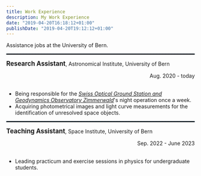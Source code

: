 ```yaml
---
title: Work Experience
description: My Work Experience
date: "2019-04-20T16:18:12+01:00"
publishDate: "2019-04-20T19:12:12+01:00"
---
```


Assistance jobs at the University of Bern.

<!--more-->

<hr style="border-top: 2px dotted #112F41;"/>

<span style="font-size:1.2em;">**Research Assistant**</span>, Astronomical Institute, 
University of Bern <div style="text-align: right"> Aug. 2020 - today </div> <br>

- Being responsible for the
<a href="https://www.aiub.unibe.ch/research/zimmerwald_observatory/index_eng.html" target="_blank">_Swiss Optical Ground 
Station and Geodynamics Observatory Zimmerwald_</a>'s night operation once a week.
- Acquiring photometrical images and light curve measurements for the identification of unresolved space objects.

<hr style="border-top: 2px dotted #112F41;"/>

<span style="font-size:1.2em;">**Teaching Assistant**</span>, Space Institute, 
University of Bern <div style="text-align: right"> Sep. 2022 - June 2023 </div> <br>

- Leading practicum and exercise sessions in physics for undergraduate students.



